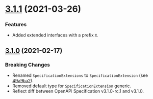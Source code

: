 <a name="3.1.1"></a>
# [3.1.1](https://github.com/ts-stack/ditsmod/releases/tag/3.1.1) (2021-03-26)

### Features

- Added extended interfaces with a prefix `X`.

<a name="3.1.0"></a>
## [3.1.0](https://github.com/ts-stack/ditsmod/releases/tag/3.1.0) (2021-02-17)

### Breaking Changes

- Renamed `SpecificationExtensions` to `SpecificationExtension` (see [49a9ba2](https://github.com/ts-stack/ditsmod/commit/49a9ba2)).
- Removed default type for `SpecificationExtension` generic.
- Reflect diff between OpenAPI Specification v3.1.0-rc.1 and v3.1.0.
